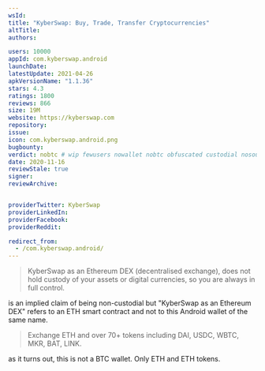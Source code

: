 ```yaml
---
wsId: 
title: "KyberSwap: Buy, Trade, Transfer Cryptocurrencies"
altTitle: 
authors:

users: 10000
appId: com.kyberswap.android
launchDate: 
latestUpdate: 2021-04-26
apkVersionName: "1.1.36"
stars: 4.3
ratings: 1800
reviews: 866
size: 19M
website: https://kyberswap.com
repository: 
issue: 
icon: com.kyberswap.android.png
bugbounty: 
verdict: nobtc # wip fewusers nowallet nobtc obfuscated custodial nosource nonverifiable reproducible bounty defunct
date: 2020-11-16
reviewStale: true
signer: 
reviewArchive:


providerTwitter: KyberSwap
providerLinkedIn: 
providerFacebook: 
providerReddit: 

redirect_from:
  - /com.kyberswap.android/
---
```



> KyberSwap as an Ethereum DEX (decentralised exchange), does not hold custody of your assets or digital currencies, so you are always in full control.

is an implied claim of being non-custodial but "KyberSwap as an Ethereum DEX"
refers to an ETH smart contract and not to this Android wallet of the same name.

> Exchange ETH and over 70+ tokens including DAI, USDC, WBTC, MKR, BAT, LINK.

as it turns out, this is not a BTC wallet. Only ETH and ETH tokens.
